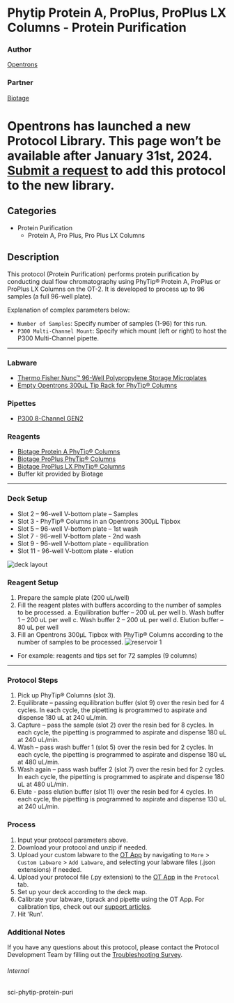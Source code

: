 # Phytip Protein A, ProPlus, ProPlus LX Columns - Protein Purification

### Author
[Opentrons](https://opentrons.com/)

### Partner
[Biotage](https://www.biotage.com/)


# Opentrons has launched a new Protocol Library. This page won’t be available after January 31st, 2024. [Submit a request](https://docs.google.com/forms/d/e/1FAIpQLSdYYp9QCKow4nn0KlCVsMS3HX0eJ0N9O7-erajKvcpT0lWbSg/viewform) to add this protocol to the new library.

## Categories
* Protein Purification
	* Protein A, Pro Plus, Pro Plus LX Columns

## Description
This protocol (Protein Purification) performs protein purification by conducting dual flow chromatography using PhyTip® Protein A, ProPlus or
ProPlus LX Columns on the OT-2. It is developed to process up to 96 samples (a full 96-well plate).


Explanation of complex parameters below:
* `Number of Samples`: Specify number of samples (1-96) for this run.
* `P300 Multi-Channel Mount`: Specify which mount (left or right) to host the P300 Multi-Channel pipette.

---

### Labware
* [Thermo Fisher Nunc™ 96-Well Polypropylene Storage Microplates](https://www.thermofisher.com/order/catalog/product/249946?SID=srch-hj-249946)
* [Empty Opentrons 300µL Tip Rack for PhyTip® Columns](https://shop.opentrons.com/opentrons-300ul-tips-1000-refills/)

### Pipettes
* [P300 8-Channel GEN2](https://opentrons.com/pipettes/)

### Reagents
* [Biotage Protein A PhyTip® Columns](https://www.biotage.com/protein-a-phytip-column)
* [Biotage ProPlus PhyTip® Columns](https://www.biotage.com/proplus-phytip-column)
* [Biotage ProPlus LX PhyTip® Columns](https://www.biotage.com/proplus-phytip-column)
* Buffer kit provided by Biotage


---

### Deck Setup
* Slot 2 – 96-well V-bottom plate – Samples
* Slot 3 - PhyTip® Columns in an Opentrons 300µL Tipbox
* Slot 5 – 96-well V-bottom plate – 1st wash
* Slot 7 - 96-well V-bottom plate - 2nd wash
* Slot 9 - 96-well V-bottom plate - equilibration
* Slot 11 - 96-well V-bottom plate - elution

![deck layout](https://opentrons-protocol-library-website.s3.amazonaws.com/custom-README-images/sci-phytip-protein-puri/Screen+Shot+2022-06-13+at+3.54.11+PM.png)

### Reagent Setup
1. Prepare the sample plate (200 uL/well)
2. Fill the reagent plates with buffers according to the number of samples
to be processed.
a. Equilibration buffer – 200 uL per well
b. Wash buffer 1 – 200 uL per well
c. Wash buffer 2 – 200 uL per well
d. Elution buffer – 80 uL per well
3. Fill an Opentrons 300µL Tipbox with PhyTip® Columns according to the
number of samples to be processed.
![reservoir 1](https://opentrons-protocol-library-website.s3.amazonaws.com/custom-README-images/sci-phytip-protein-puri/Screen+Shot+2022-06-13+at+3.54.46+PM.png)
* For example: reagents and tips set for 72 samples (9 columns)

---

### Protocol Steps
1. Pick up PhyTip® Columns (slot 3).
2. Equilibrate – passing equilibration buffer (slot 9) over the resin bed for 4 cycles. In each cycle, the pipetting is programmed to aspirate and dispense 180 uL at 240 uL/min.
3. Capture – pass the sample (slot 2) over the resin bed for 8 cycles. In each cycle, the pipetting is programmed to aspirate and dispense 180 uL at 240 uL/min.
4. Wash – pass wash buffer 1 (slot 5) over the resin bed for 2 cycles. In each cycle, the pipetting is programmed to aspirate and dispense 180 uL at 480 uL/min.
5. Wash again – pass wash buffer 2 (slot 7) over the resin bed for 2
cycles. In each cycle, the pipetting is programmed to aspirate and
dispense 180 uL at 480 uL/min.
6. Elute - pass elution buffer (slot 11) over the resin bed for 4 cycles. In each cycle, the pipetting is programmed to aspirate and dispense 130 uL at 240 uL/min.


### Process
1. Input your protocol parameters above.
2. Download your protocol and unzip if needed.
3. Upload your custom labware to the [OT App](https://opentrons.com/ot-app) by navigating to `More` > `Custom Labware` > `Add Labware`, and selecting your labware files (.json extensions) if needed.
4. Upload your protocol file (.py extension) to the [OT App](https://opentrons.com/ot-app) in the `Protocol` tab.
5. Set up your deck according to the deck map.
6. Calibrate your labware, tiprack and pipette using the OT App. For calibration tips, check out our [support articles](https://support.opentrons.com/en/collections/1559720-guide-for-getting-started-with-the-ot-2).
7. Hit 'Run'.

### Additional Notes
If you have any questions about this protocol, please contact the Protocol Development Team by filling out the [Troubleshooting Survey](https://protocol-troubleshooting.paperform.co/).

###### Internal
sci-phytip-protein-puri
